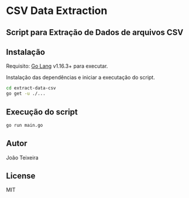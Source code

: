 # CSV Data Extraction
## Script para Extração de Dados de arquivos CSV

## Instalação

Requisito: [Go Lang](https://golang.org/) v1.16.3+ para executar.

Instalação das dependências e iniciar a executação do script.

```sh
cd extract-data-csv
go get -u ./...
```

## Execução do script

```sh
go run main.go
```

## Autor
João Teixeira

## License

MIT
